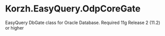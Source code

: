 # Korzh.EasyQuery.OdpCoreGate

EasyQuery DbGate class for Oracle Database. Required 11g Release 2 (11.2) or higher
